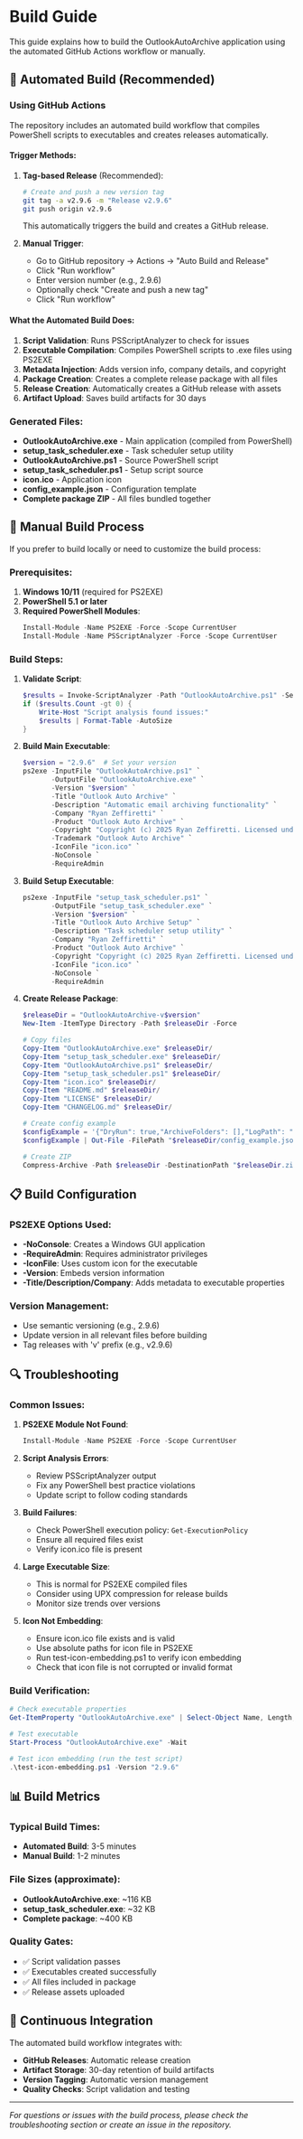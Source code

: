 # Build Guide

This guide explains how to build the OutlookAutoArchive application using the automated GitHub Actions workflow or manually.

## 🚀 Automated Build (Recommended)

### Using GitHub Actions

The repository includes an automated build workflow that compiles PowerShell scripts to executables and creates releases automatically.

#### Trigger Methods:

1. **Tag-based Release** (Recommended):
   ```bash
   # Create and push a new version tag
   git tag -a v2.9.6 -m "Release v2.9.6"
   git push origin v2.9.6
   ```
   This automatically triggers the build and creates a GitHub release.

2. **Manual Trigger**:
   - Go to GitHub repository → Actions → "Auto Build and Release"
   - Click "Run workflow"
   - Enter version number (e.g., 2.9.6)
   - Optionally check "Create and push a new tag"
   - Click "Run workflow"

#### What the Automated Build Does:

1. **Script Validation**: Runs PSScriptAnalyzer to check for issues
2. **Executable Compilation**: Compiles PowerShell scripts to .exe files using PS2EXE
3. **Metadata Injection**: Adds version info, company details, and copyright
4. **Package Creation**: Creates a complete release package with all files
5. **Release Creation**: Automatically creates a GitHub release with assets
6. **Artifact Upload**: Saves build artifacts for 30 days

### Generated Files:

- **OutlookAutoArchive.exe** - Main application (compiled from PowerShell)
- **setup_task_scheduler.exe** - Task scheduler setup utility
- **OutlookAutoArchive.ps1** - Source PowerShell script
- **setup_task_scheduler.ps1** - Setup script source
- **icon.ico** - Application icon
- **config_example.json** - Configuration template
- **Complete package ZIP** - All files bundled together

## 🔧 Manual Build Process

If you prefer to build locally or need to customize the build process:

### Prerequisites:

1. **Windows 10/11** (required for PS2EXE)
2. **PowerShell 5.1 or later**
3. **Required PowerShell Modules**:
   ```powershell
   Install-Module -Name PS2EXE -Force -Scope CurrentUser
   Install-Module -Name PSScriptAnalyzer -Force -Scope CurrentUser
   ```

### Build Steps:

1. **Validate Script**:
   ```powershell
   $results = Invoke-ScriptAnalyzer -Path "OutlookAutoArchive.ps1" -Settings PSGallery
   if ($results.Count -gt 0) {
       Write-Host "Script analysis found issues:"
       $results | Format-Table -AutoSize
   }
   ```

2. **Build Main Executable**:
   ```powershell
   $version = "2.9.6"  # Set your version
   ps2exe -InputFile "OutlookAutoArchive.ps1" `
          -OutputFile "OutlookAutoArchive.exe" `
          -Version "$version" `
          -Title "Outlook Auto Archive" `
          -Description "Automatic email archiving functionality" `
          -Company "Ryan Zeffiretti" `
          -Product "Outlook Auto Archive" `
          -Copyright "Copyright (c) 2025 Ryan Zeffiretti. Licensed under MIT License." `
          -Trademark "Outlook Auto Archive" `
          -IconFile "icon.ico" `
          -NoConsole `
          -RequireAdmin
   ```

3. **Build Setup Executable**:
   ```powershell
   ps2exe -InputFile "setup_task_scheduler.ps1" `
          -OutputFile "setup_task_scheduler.exe" `
          -Version "$version" `
          -Title "Outlook Auto Archive Setup" `
          -Description "Task scheduler setup utility" `
          -Company "Ryan Zeffiretti" `
          -Product "Outlook Auto Archive" `
          -Copyright "Copyright (c) 2025 Ryan Zeffiretti. Licensed under MIT License." `
          -IconFile "icon.ico" `
          -NoConsole `
          -RequireAdmin
   ```

4. **Create Release Package**:
   ```powershell
   $releaseDir = "OutlookAutoArchive-v$version"
   New-Item -ItemType Directory -Path $releaseDir -Force
   
   # Copy files
   Copy-Item "OutlookAutoArchive.exe" $releaseDir/
   Copy-Item "setup_task_scheduler.exe" $releaseDir/
   Copy-Item "OutlookAutoArchive.ps1" $releaseDir/
   Copy-Item "setup_task_scheduler.ps1" $releaseDir/
   Copy-Item "icon.ico" $releaseDir/
   Copy-Item "README.md" $releaseDir/
   Copy-Item "LICENSE" $releaseDir/
   Copy-Item "CHANGELOG.md" $releaseDir/
   
   # Create config example
   $configExample = '{"DryRun": true,"ArchiveFolders": [],"LogPath": "","InstallPath": ""}'
   $configExample | Out-File -FilePath "$releaseDir/config_example.json" -Encoding UTF8
   
   # Create ZIP
   Compress-Archive -Path $releaseDir -DestinationPath "$releaseDir.zip" -Force
   ```

## 📋 Build Configuration

### PS2EXE Options Used:

- **-NoConsole**: Creates a Windows GUI application
- **-RequireAdmin**: Requires administrator privileges
- **-IconFile**: Uses custom icon for the executable
- **-Version**: Embeds version information
- **-Title/Description/Company**: Adds metadata to executable properties

### Version Management:

- Use semantic versioning (e.g., 2.9.6)
- Update version in all relevant files before building
- Tag releases with 'v' prefix (e.g., v2.9.6)

## 🔍 Troubleshooting

### Common Issues:

1. **PS2EXE Module Not Found**:
   ```powershell
   Install-Module -Name PS2EXE -Force -Scope CurrentUser
   ```

2. **Script Analysis Errors**:
   - Review PSScriptAnalyzer output
   - Fix any PowerShell best practice violations
   - Update script to follow coding standards

3. **Build Failures**:
   - Check PowerShell execution policy: `Get-ExecutionPolicy`
   - Ensure all required files exist
   - Verify icon.ico file is present

4. **Large Executable Size**:
   - This is normal for PS2EXE compiled files
   - Consider using UPX compression for release builds
   - Monitor size trends over versions

5. **Icon Not Embedding**:
   - Ensure icon.ico file exists and is valid
   - Use absolute paths for icon file in PS2EXE
   - Run test-icon-embedding.ps1 to verify icon embedding
   - Check that icon file is not corrupted or invalid format

### Build Verification:

```powershell
# Check executable properties
Get-ItemProperty "OutlookAutoArchive.exe" | Select-Object Name, Length, VersionInfo

# Test executable
Start-Process "OutlookAutoArchive.exe" -Wait

# Test icon embedding (run the test script)
.\test-icon-embedding.ps1 -Version "2.9.6"
```

## 📊 Build Metrics

### Typical Build Times:
- **Automated Build**: 3-5 minutes
- **Manual Build**: 1-2 minutes

### File Sizes (approximate):
- **OutlookAutoArchive.exe**: ~116 KB
- **setup_task_scheduler.exe**: ~32 KB
- **Complete package**: ~400 KB

### Quality Gates:
- ✅ Script validation passes
- ✅ Executables created successfully
- ✅ All files included in package
- ✅ Release assets uploaded

## 🔄 Continuous Integration

The automated build workflow integrates with:

- **GitHub Releases**: Automatic release creation
- **Artifact Storage**: 30-day retention of build artifacts
- **Version Tagging**: Automatic version management
- **Quality Checks**: Script validation and testing

---

*For questions or issues with the build process, please check the troubleshooting section or create an issue in the repository.*

